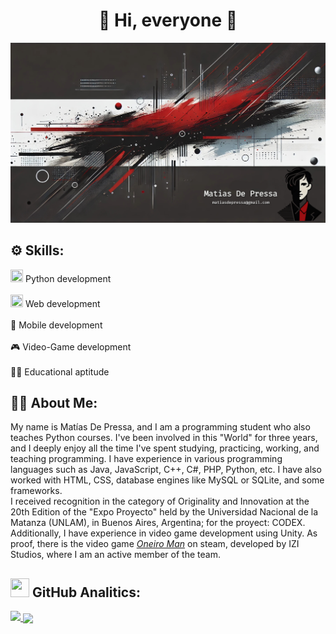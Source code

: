 <div align="center">
  <h1 align="center">👋 Hi, everyone 👋</h1> 
</div>

![banner](banner.jpg)

## ⚙️ Skills:

<img width="20" height="20" src="https://cdn.jsdelivr.net/gh/devicons/devicon@latest/icons/python/python-original.svg"/> Python development
<br>
<br>
<img width="20" height="20" src="https://cdn.jsdelivr.net/gh/devicons/devicon@latest/icons/html5/html5-original.svg"/> Web development
<br>
<br>
📱 Mobile development
<br>
<br>
🎮 Video-Game development
<br>
<br>
👨‍🏫 Educational aptitude

## 👨‍💻 About Me:
My name is Matías De Pressa, and I am a programming student who also teaches Python courses. I've been involved in this "World" for three years, and I deeply enjoy all the time I've spent studying, practicing, working, and teaching programming.
I have experience in various programming languages such as Java, JavaScript, C++, C#, PHP, Python, etc. I have also worked with HTML, CSS, database engines like MySQL or SQLite, and some frameworks.  
I received recognition in the category of Originality and Innovation at the 20th Edition of the "Expo Proyecto" held by the Universidad Nacional de la Matanza (UNLAM), in Buenos Aires, Argentina; for the proyect: CODEX.  
Additionally, I have experience in video game development using Unity. As proof, there is the video game [*Oneiro Man*](https://store.steampowered.com/app/3146700/Oneiro_Man/?l=latam) on steam, developed by IZI Studios, where I am an active member of the team.


## <img width="30" height="30" src="https://cdn.jsdelivr.net/gh/devicons/devicon@latest/icons/github/github-original.svg" /> GitHub Analitics:
  <a href="https://github.com/anuraghazra/github-readme-stats">
    <img height=200 lign="center" src="https://github-readme-stats.vercel.app/api/top-langs/?username=MatiasDePressa&layout=compact&theme=shadow_red" />
  </a>

  <a href="https://github.com/anuraghazra/convoychat">
    <img height=200 align="center" src="https://github-readme-stats.vercel.app/api?username=MatiasDePressa&show_icons=true&theme=shadow_red&text_color=#FFFFFF" />
  </a>
</div>
          
